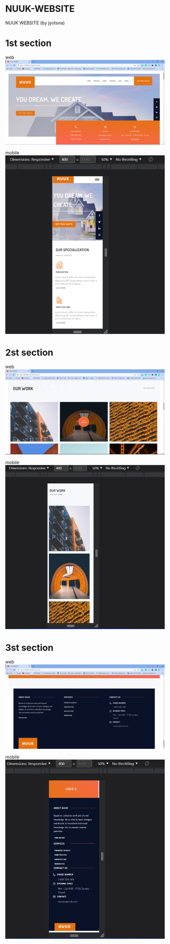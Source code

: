 # NUUK-WEBSITE
NUUK WEBSITE (by jyotsna)

# 1st section

web
<img src="./img/pic1.png">

mobile
<img src="./img/pic2.png">

# 2st section

web
<img src="./img/pic3.png">

mobile
<img src="./img/pic4.png">

# 3st section

web
<img src="./img/pic5.png">

mobile
<img src="./img/pic6.png">
